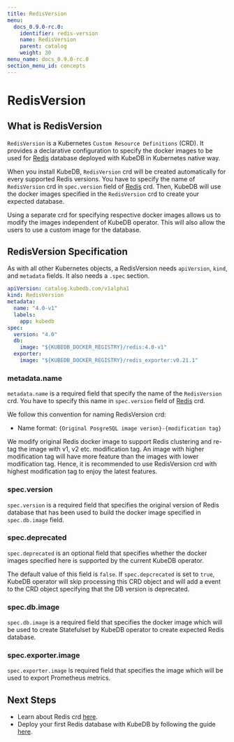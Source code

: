 ```yaml
---
title: RedisVersion
menu:
  docs_0.9.0-rc.0:
    identifier: redis-version
    name: RedisVersion
    parent: catalog
    weight: 30
menu_name: docs_0.9.0-rc.0
section_menu_id: concepts
---
```


# RedisVersion

## What is RedisVersion

`RedisVersion` is a Kubernetes `Custom Resource Definitions` (CRD). It provides a declarative configuration to specify the docker images to be used for [Redis](https://redis.io/) database deployed with KubeDB in Kubernetes native way.

When you install KubeDB, `RedisVersion` crd will be created automatically for every supported Redis versions. You have to specify the name of `RedisVersion` crd in `spec.version` field of [Redis](/docs/0.9.0-rc.0/concepts/databases/redis) crd. Then, KubeDB will use the docker images specified in the `RedisVersion` crd to create your expected database.

Using a separate crd for specifying respective docker images allows us to modify the images independent of KubeDB operator. This will also allow the users to use a custom image for the database.

## RedisVersion Specification

As with all other Kubernetes objects, a RedisVersion needs `apiVersion`, `kind`, and `metadata` fields. It also needs a `.spec` section.

```yaml
apiVersion: catalog.kubedb.com/v1alpha1
kind: RedisVersion
metadata:
  name: "4.0-v1"
  labels:
    app: kubedb
spec:
  version: "4.0"
  db:
    image: "${KUBEDB_DOCKER_REGISTRY}/redis:4.0-v1"
  exporter:
    image: "${KUBEDB_DOCKER_REGISTRY}/redis_exporter:v0.21.1"
```

### metadata.name

`metadata.name` is a required field that specify the name of the `RedisVersion` crd. You have to specify this name in `spec.version` field of [Redis](/docs/0.9.0-rc.0/concepts/databases/redis) crd.

We follow this convention for naming RedisVersion crd:

- Name format: `{Original PosgreSQL image verion}-{modification tag}`

We modify original Redis docker image to support Redis clustering and re-tag the image with v1, v2 etc. modification tag. An image with higher modification tag will have more feature than the images with lower modification tag. Hence, it is recommended to use RedisVersion crd with highest modification tag to enjoy the latest features.

### spec.version

`spec.version` is a required field that specifies the original version of Redis database that has been used to build the docker image specified in `spec.db.image` field.

### spec.deprecated

`spec.deprecated` is an optional field that specifies whether the docker images specified here is supported by the current KubeDB operator.

The default value of this field is `false`. If `spec.depcrecated` is set to `true`, KubeDB operator will skip processing this CRD object and will add a event to the CRD object specifying that the DB version is deprecated.

### spec.db.image

`spec.db.image` is a required field that specifies the docker image which will be used to create Statefulset by KubeDB operator to create expected Redis database.

### spec.exporter.image

`spec.exporter.image` is required field that specifies the image which will be used to export Prometheus metrics.

## Next Steps

- Learn about Redis crd [here](/docs/0.9.0-rc.0/concepts/databases/redis).
- Deploy your first Redis database with KubeDB by following the guide [here](/docs/0.9.0-rc.0/guides/redis/quickstart/quickstart).
